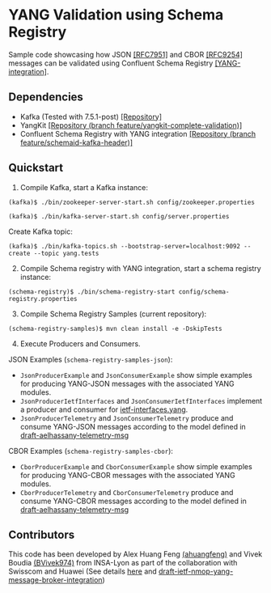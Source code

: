 # YANG Validation using Schema Registry

Sample code showcasing how JSON [[RFC7951]](https://datatracker.ietf.org/doc/html/rfc7951) and CBOR [[RFC9254]](https://datatracker.ietf.org/doc/html/rfc9254) messages can be validated using Confluent Schema Registry [[YANG-integration]](https://github.com/network-analytics/schema-registry-dev/tree/feature/schemaid-kafka-header).


## Dependencies
- Kafka (Tested with 7.5.1-post) [[Repository]](https://github.com/confluentinc/kafka/tree/7.5.0-post)
- YangKit [[Repository (branch feature/yangkit-complete-validation)]](https://github.com/network-analytics/yangkit/tree/feature/yangkit-complete-validation)
- Confluent Schema Registry with YANG integration [[Repository (branch feature/schemaid-kafka-header)]](https://github.com/network-analytics/schema-registry-dev/tree/feature/schemaid-kafka-header)

## Quickstart

1. Compile Kafka, start a Kafka instance:
```shell
(kafka)$ ./bin/zookeeper-server-start.sh config/zookeeper.properties
```
```shell
(kafka)$ ./bin/kafka-server-start.sh config/server.properties
```

Create Kafka topic:
```shell
(kafka)$ ./bin/kafka-topics.sh --bootstrap-server=localhost:9092 --create --topic yang.tests
```

2. Compile Schema registry with YANG integration, start a schema registry instance:
```shell
(schema-registry)$ ./bin/schema-registry-start config/schema-registry.properties
```

3. Compile Schema Registry Samples (current repository):
```shell
(schema-registry-samples)$ mvn clean install -e -DskipTests
```

4. Execute Producers and Consumers.

JSON Examples (`schema-registry-samples-json`):
- `JsonProducerExample` and `JsonConsumerExample` show simple examples for producing YANG-JSON messages with the associated YANG modules.
- `JsonProducerIetfInterfaces` and `JsonConsumerIetfInterfaces` implement a producer and consumer for [ietf-interfaces.yang](schema-registry-samples-json/src/main/resources/interfaces/yang/ietf-interfaces@2018-02-20.yang).
- `JsonProducerTelemetry` and `JsonConsumerTelemetry` produce and consume YANG-JSON messages according to the model defined in [draft-aelhassany-telemetry-msg](https://github.com/network-analytics/draft-aelhassany-telemetry-msg)

CBOR Examples (`schema-registry-samples-cbor`):
- `CborProducerExample` and `CborConsumerExample` show simple examples for producing YANG-CBOR messages with the associated YANG modules.
- `CborProducerTelemetry` and `CborConsumerTelemetry` produce and consume YANG-CBOR messages according to the model defined in [draft-aelhassany-telemetry-msg](https://github.com/network-analytics/draft-aelhassany-telemetry-msg)

## Contributors
This code has been developed by Alex Huang Feng [(ahuangfeng)](https://github.com/ahuangfeng) and Vivek Boudia [(BVivek974)](https://github.com/BVivek974) from INSA-Lyon as part of the collaboration with Swisscom and Huawei (See details [here](https://github.com/network-analytics/draft-daisy-kafka-yang-integration/blob/main/draft-daisy-kafka-yang-integration-05.md) and [draft-ietf-nmop-yang-message-broker-integration](https://datatracker.ietf.org/doc/draft-ietf-nmop-yang-message-broker-integration/))
